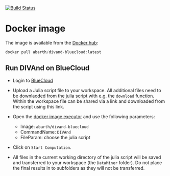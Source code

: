 [![Build Status](https://travis-ci.org/gher-ulg/DIVAnd-BlueCloud.svg?branch=master)](https://travis-ci.org/gher-ulg/DIVAnd-BlueCloud)

# Docker image

The image is available from the [Docker hub](https://hub.docker.com/repository/docker/abarth/divand-bluecloud):

```julia
docker pull abarth/divand-bluecloud:latest
```

## Run DIVAnd on BlueCloud


* Login to [BlueCloud](https://blue-cloud.d4science.org)

* Upload a Julia script file to your workspace. All additional files need to be downlaoded from the julia script with e.g. the `download` function. Within the workspace file can be shared via a link and downloaded from the script using this link.

* Open the [docker image executor](https://blue-cloud.d4science.org/group/blue-cloudlab/method-engine?OperatorId=org.gcube.dataanalysis.wps.statisticalmanager.synchserver.mappedclasses.transducerers.DOCKER_IMAGE_EXECUTOR) and use the following parameters:
     * Image: `abarth/divand-bluecloud`
     * CommandName: `DIVAnd`
     * FileParam: choose the julia script

* Click on `Start Computation`.

* All files in the current working directory of the julia script will be saved and transferred to your workspace (the `DataMiner` folder).
Do not place the final results in to subfolders as they will not be transferred.
